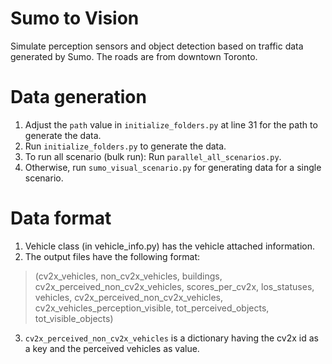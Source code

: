 # Sumo to Vision
Simulate perception sensors and object detection based on traffic data generated by Sumo. The roads are from downtown Toronto.

# Data generation
1. Adjust the `path` value in `initialize_folders.py` at line 31 for the path to generate the data.
2. Run `initialize_folders.py` to generate the data.
3. To run all scenario (bulk run): Run `parallel_all_scenarios.py`.
4. Otherwise, run `sumo_visual_scenario.py` for generating data for a single scenario.

# Data format
1. Vehicle class (in vehicle_info.py) has the vehicle attached information.
2. The output files have the following format:
> (cv2x_vehicles, non_cv2x_vehicles, buildings, cv2x_perceived_non_cv2x_vehicles, scores_per_cv2x, los_statuses, vehicles,  cv2x_perceived_non_cv2x_vehicles, cv2x_vehicles_perception_visible, tot_perceived_objects, tot_visible_objects)
3. `cv2x_perceived_non_cv2x_vehicles` is a dictionary having the cv2x id as a key and the perceived vehicles as value. 

